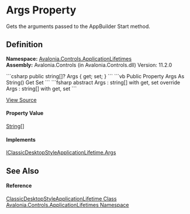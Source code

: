 # Args Property


Gets the arguments passed to the AppBuilder Start method.



## Definition
**Namespace:** <a href="N_Avalonia_Controls_ApplicationLifetimes">Avalonia.Controls.ApplicationLifetimes</a>  
**Assembly:** Avalonia.Controls (in Avalonia.Controls.dll) Version: 11.2.0

<Tabs groupId="api-code-preview">
<TabItem value="csharp" label="C#">
```csharp
public string[]? Args { get; set; }
```
</TabItem>
<TabItem value="vb" label="VB">
```vb
Public Property Args As String()
	Get
	Set
```
</TabItem>
<TabItem value="fsharp" label="F#">
```fsharp
abstract Args : string[] with get, set
override Args : string[] with get, set
```
</TabItem>
</Tabs>



<a href="https://github.com/AvaloniaUI/Avalonia/tree/master/src/Avalonia.Controls/ApplicationLifetimes/ClassicDesktopStyleApplicationLifetime.cs#L35" title="View the source code">View Source</a>



#### Property Value
<a href="https://learn.microsoft.com/dotnet/api/system.string" target="_blank" rel="noopener noreferrer">String</a>[]

#### Implements
<a href="P_Avalonia_Controls_ApplicationLifetimes_IClassicDesktopStyleApplicationLifetime_Args">IClassicDesktopStyleApplicationLifetime.Args</a>  


## See Also


#### Reference
<a href="T_Avalonia_Controls_ApplicationLifetimes_ClassicDesktopStyleApplicationLifetime">ClassicDesktopStyleApplicationLifetime Class</a>  
<a href="N_Avalonia_Controls_ApplicationLifetimes">Avalonia.Controls.ApplicationLifetimes Namespace</a>  

